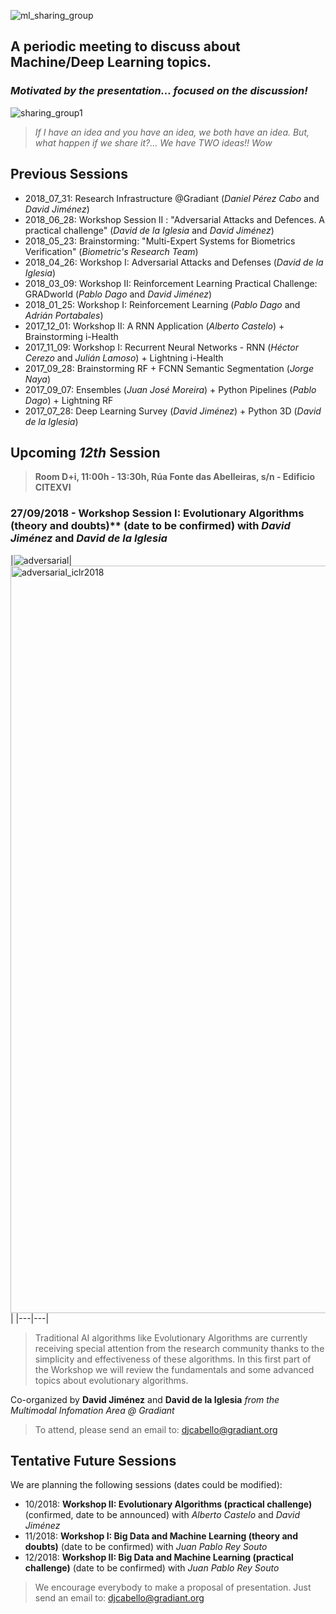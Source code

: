 ![ml_sharing_group](https://user-images.githubusercontent.com/30496090/37024691-ddf45440-2129-11e8-96f6-eca21a083b0e.png)

## A periodic meeting to discuss about Machine/Deep Learning topics. 
### *Motivated by the presentation... focused on the discussion!*
![sharing_group1](https://user-images.githubusercontent.com/30496090/31537549-e4db5ada-b002-11e7-9385-3dc08004c3e0.jpg)
> *If I have an idea and you have an idea, we both have an idea. But, what happen if we share it?... 
> We have TWO ideas!! Wow*

## Previous Sessions
* 2018_07_31: Research Infrastructure @Gradiant (*Daniel Pérez Cabo* and *David Jiménez*)
* 2018_06_28: Workshop Session II : "Adversarial Attacks and Defences. A practical challenge" (*David de la Iglesia* and *David Jiménez*)
* 2018_05_23: Brainstorming: "Multi-Expert Systems for Biometrics Verification" (*Biometric's Research Team*)
* 2018_04_26: Workshop I: Adversarial Attacks and Defenses (*David de la Iglesia*)
* 2018_03_09: Workshop II: Reinforcement Learning Practical Challenge: GRADworld (*Pablo Dago* and *David Jiménez*)
* 2018_01_25: Workshop I: Reinforcement Learning (*Pablo Dago* and *Adrián Portabales*)
* 2017_12_01: Workshop II: A RNN Application (*Alberto Castelo*) + Brainstorming i-Health
* 2017_11_09: Workshop I: Recurrent Neural Networks - RNN (*Héctor Cerezo* and *Julián Lamoso*) + Lightning i-Health
* 2017_09_28: Brainstorming RF + FCNN Semantic Segmentation (*Jorge Naya*)
* 2017_09_07: Ensembles (*Juan José Moreira*) + Python Pipelines (*Pablo Dago*) + Lightning RF 
* 2017_07_28: Deep Learning Survey (*David Jiménez*) + Python 3D (*David de la Iglesia*)

## Upcoming ***12th*** Session
> **Room D+i, 11:00h - 13:30h, Rúa Fonte das Abelleiras, s/n - Edificio CITEXVI**
### 27/09/2018 - Workshop Session I: Evolutionary Algorithms (theory and doubts)** (date to be confirmed) with *David Jiménez* and *David de la Iglesia*

|![adversarial](https://user-images.githubusercontent.com/30496090/40491705-1016018e-5f6f-11e8-8dd3-4bc60d4d6088.png)|
<img width="1196" alt="adversarial_iclr2018" src="https://user-images.githubusercontent.com/30496090/40491708-12f624a6-5f6f-11e8-8f7b-4d81540bd91b.png">|
|---|---|
> Traditional AI algorithms like Evolutionary Algorithms are currently receiving special attention from the research community thanks to the simplicity and effectiveness of these algorithms. In this first part of the Workshop we will review the fundamentals and some advanced topics about evolutionary algorithms.

Co-organized by **David Jiménez** and **David de la Iglesia** *from the Multimodal Infomation Area @ Gradiant*

> To attend, please send an email to: 
> djcabello@gradiant.org


## Tentative Future Sessions
We are planning the following sessions (dates could be modified):

* 10/2018: **Workshop II: Evolutionary Algorithms (practical challenge)** (confirmed, date to be announced)  with *Alberto Castelo* and *David Jiménez*
* 11/2018: **Workshop I: Big Data and Machine Learning (theory and doubts)** (date to be confirmed) with *Juan Pablo Rey Souto* 
* 12/2018: **Workshop II: Big Data and Machine Learning (practical challenge)** (date to be confirmed) with *Juan Pablo Rey Souto*

> We encourage everybody to make a proposal of presentation. 
> Just send an email to: djcabello@gradiant.org
